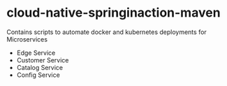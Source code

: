 # cloud-native-springinaction-maven
Contains scripts to automate docker and kubernetes deployments for Microservices

- Edge Service
- Customer Service
- Catalog Service
- Config Service

